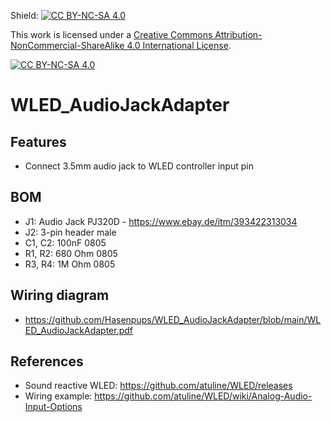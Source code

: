 Shield: [![CC BY-NC-SA 4.0][cc-by-nc-sa-shield]][cc-by-nc-sa]

This work is licensed under a
[Creative Commons Attribution-NonCommercial-ShareAlike 4.0 International License][cc-by-nc-sa].

[![CC BY-NC-SA 4.0][cc-by-nc-sa-image]][cc-by-nc-sa]

[cc-by-nc-sa]: http://creativecommons.org/licenses/by-nc-sa/4.0/
[cc-by-nc-sa-image]: https://licensebuttons.net/l/by-nc-sa/4.0/88x31.png
[cc-by-nc-sa-shield]: https://img.shields.io/badge/License-CC%20BY--NC--SA%204.0-lightgrey.svg


# WLED_AudioJackAdapter

## Features
- Connect 3.5mm audio jack to WLED controller input pin

## BOM
- J1: Audio Jack PJ320D - https://www.ebay.de/itm/393422313034
- J2: 3-pin header male
- C1, C2: 100nF 0805
- R1, R2: 680 Ohm 0805
- R3, R4: 1M Ohm 0805

## Wiring diagram
- https://github.com/Hasenpups/WLED_AudioJackAdapter/blob/main/WLED_AudioJackAdapter.pdf

## References
- Sound reactive WLED: https://github.com/atuline/WLED/releases
- Wiring example: https://github.com/atuline/WLED/wiki/Analog-Audio-Input-Options
